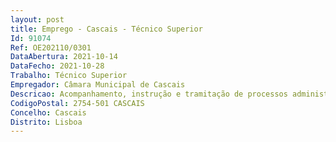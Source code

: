 ```yaml
--- 
layout: post
title: Emprego - Cascais - Técnico Superior
Id: 91074
Ref: OE202110/0301
DataAbertura: 2021-10-14
DataFecho: 2021-10-28
Trabalho: Técnico Superior
Empregador: Câmara Municipal de Cascais
Descricao: Acompanhamento, instrução e tramitação de processos administrativos em assuntos relacionados com a gestão do património municipal, tomando opções de índole técnica enquadradas por diretivas ou orientações superiores Elaborar os processos jurídicos e administrativos dos registos referentes à oneração e à constituição de direitos sobre os bens do património móvel e do património imóvel dos domínios público e privado municipal Redigir informações sobre a interpretação e aplicação da legislação, normas e regulamentos internos em  matéria de gestão do património municipal Analisar e divulgar legislação, jurisprudência, doutrina e demais documentação que disponham sobre as matérias objeto da competência da unidade orgânica Elaborar propostas para reunião de Câmara no âmbito das áreas de atuação da unidade orgânica Elaborar as peças dos procedimentos de hastas públicas respeitantes aos bens móveis (veículos em fim de vida, resíduos de equipamento elétrico e eletrónico, entre outros) e aos bens imóveis municipais Elaborar as minutas dos contratos de natureza administrativa e de direitos reais Exercer funções de assessoria técnico jurídica em matérias da competência da unidade orgânica.
CodigoPostal: 2754-501 CASCAIS
Concelho: Cascais
Distrito: Lisboa
--- 
```

